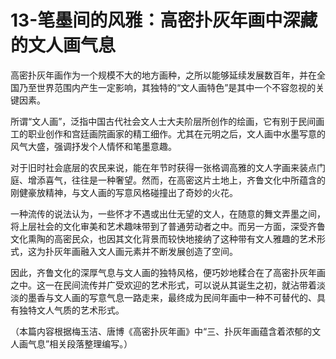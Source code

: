 # 13-笔墨间的风雅：高密扑灰年画中深藏的文人画气息

高密扑灰年画作为一个规模不大的地方画种，之所以能够延续发展数百年，并在全国乃至世界范围内产生一定影响，其独特的“文人画特色”是其中一个不容忽视的关键因素。

所谓“文人画”，泛指中国古代社会文人士大夫阶层所创作的绘画，它有别于民间画工的职业创作和宫廷画院画家的精工细作。尤其在元明之后，文人画中水墨写意的风气大盛，强调抒发个人情怀和笔墨意趣。

对于旧时社会底层的农民来说，能在年节时获得一张格调高雅的文人字画来装点门庭、增添喜气，往往是一种奢望。然而，在高密这片土地上，齐鲁文化中所蕴含的刚健豪放精神，与文人画的写意风格碰撞出了奇妙的火花。

一种流传的说法认为，一些怀才不遇或出仕无望的文人，在随意的舞文弄墨之间，将上层社会的文化审美和艺术趣味带到了普通劳动者之中。而另一方面，深受齐鲁文化熏陶的高密民众，也因其文化背景而较快地接纳了这种带有文人雅趣的艺术形式，这为扑灰年画融入文人画元素并不断发展创造了空间。

因此，齐鲁文化的深厚气息与文人画的独特风格，便巧妙地糅合在了高密扑灰年画之中。这一在民间流传并广受欢迎的艺术形式，可以说从其诞生之初，就沾带着淡淡的墨香与文人画的写意气息一路走来，最终成为民间年画中一种不可替代的、具有独特文人气质的艺术形式。

（本篇内容根据梅玉洁、唐博《高密扑灰年画》中“三、扑灰年画蕴含着浓郁的文人画气息”相关段落整理编写。）